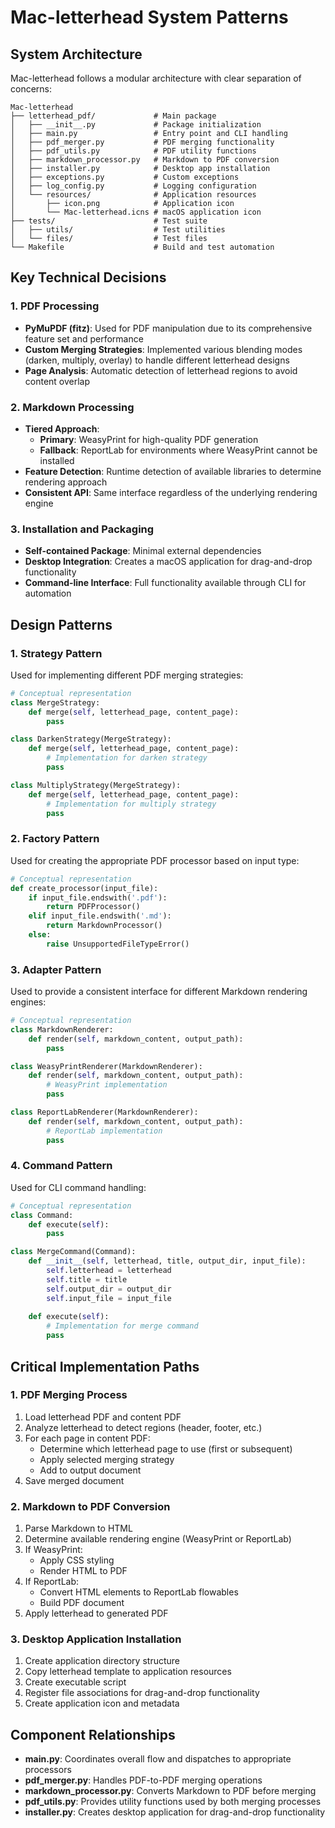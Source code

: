 # Mac-letterhead System Patterns

## System Architecture

Mac-letterhead follows a modular architecture with clear separation of concerns:

```
Mac-letterhead
├── letterhead_pdf/             # Main package
│   ├── __init__.py             # Package initialization
│   ├── main.py                 # Entry point and CLI handling
│   ├── pdf_merger.py           # PDF merging functionality
│   ├── pdf_utils.py            # PDF utility functions
│   ├── markdown_processor.py   # Markdown to PDF conversion
│   ├── installer.py            # Desktop app installation
│   ├── exceptions.py           # Custom exceptions
│   ├── log_config.py           # Logging configuration
│   └── resources/              # Application resources
│       ├── icon.png            # Application icon
│       └── Mac-letterhead.icns # macOS application icon
├── tests/                      # Test suite
│   ├── utils/                  # Test utilities
│   └── files/                  # Test files
└── Makefile                    # Build and test automation
```

## Key Technical Decisions

### 1. PDF Processing

- **PyMuPDF (fitz)**: Used for PDF manipulation due to its comprehensive feature set and performance
- **Custom Merging Strategies**: Implemented various blending modes (darken, multiply, overlay) to handle different letterhead designs
- **Page Analysis**: Automatic detection of letterhead regions to avoid content overlap

### 2. Markdown Processing

- **Tiered Approach**:
  - **Primary**: WeasyPrint for high-quality PDF generation
  - **Fallback**: ReportLab for environments where WeasyPrint cannot be installed
- **Feature Detection**: Runtime detection of available libraries to determine rendering approach
- **Consistent API**: Same interface regardless of the underlying rendering engine

### 3. Installation and Packaging

- **Self-contained Package**: Minimal external dependencies
- **Desktop Integration**: Creates a macOS application for drag-and-drop functionality
- **Command-line Interface**: Full functionality available through CLI for automation

## Design Patterns

### 1. Strategy Pattern

Used for implementing different PDF merging strategies:

```python
# Conceptual representation
class MergeStrategy:
    def merge(self, letterhead_page, content_page):
        pass

class DarkenStrategy(MergeStrategy):
    def merge(self, letterhead_page, content_page):
        # Implementation for darken strategy
        pass

class MultiplyStrategy(MergeStrategy):
    def merge(self, letterhead_page, content_page):
        # Implementation for multiply strategy
        pass
```

### 2. Factory Pattern

Used for creating the appropriate PDF processor based on input type:

```python
# Conceptual representation
def create_processor(input_file):
    if input_file.endswith('.pdf'):
        return PDFProcessor()
    elif input_file.endswith('.md'):
        return MarkdownProcessor()
    else:
        raise UnsupportedFileTypeError()
```

### 3. Adapter Pattern

Used to provide a consistent interface for different Markdown rendering engines:

```python
# Conceptual representation
class MarkdownRenderer:
    def render(self, markdown_content, output_path):
        pass

class WeasyPrintRenderer(MarkdownRenderer):
    def render(self, markdown_content, output_path):
        # WeasyPrint implementation
        pass

class ReportLabRenderer(MarkdownRenderer):
    def render(self, markdown_content, output_path):
        # ReportLab implementation
        pass
```

### 4. Command Pattern

Used for CLI command handling:

```python
# Conceptual representation
class Command:
    def execute(self):
        pass

class MergeCommand(Command):
    def __init__(self, letterhead, title, output_dir, input_file):
        self.letterhead = letterhead
        self.title = title
        self.output_dir = output_dir
        self.input_file = input_file
    
    def execute(self):
        # Implementation for merge command
        pass
```

## Critical Implementation Paths

### 1. PDF Merging Process

1. Load letterhead PDF and content PDF
2. Analyze letterhead to detect regions (header, footer, etc.)
3. For each page in content PDF:
   - Determine which letterhead page to use (first or subsequent)
   - Apply selected merging strategy
   - Add to output document
4. Save merged document

### 2. Markdown to PDF Conversion

1. Parse Markdown to HTML
2. Determine available rendering engine (WeasyPrint or ReportLab)
3. If WeasyPrint:
   - Apply CSS styling
   - Render HTML to PDF
4. If ReportLab:
   - Convert HTML elements to ReportLab flowables
   - Build PDF document
5. Apply letterhead to generated PDF

### 3. Desktop Application Installation

1. Create application directory structure
2. Copy letterhead template to application resources
3. Create executable script
4. Register file associations for drag-and-drop functionality
5. Create application icon and metadata

## Component Relationships

- **main.py**: Coordinates overall flow and dispatches to appropriate processors
- **pdf_merger.py**: Handles PDF-to-PDF merging operations
- **markdown_processor.py**: Converts Markdown to PDF before merging
- **pdf_utils.py**: Provides utility functions used by both merging processes
- **installer.py**: Creates desktop application for drag-and-drop functionality
